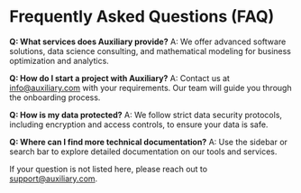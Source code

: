 # Frequently Asked Questions (FAQ)

**Q: What services does Auxiliary provide?**
A: We offer advanced software solutions, data science consulting, and mathematical modeling for business optimization and analytics.

**Q: How do I start a project with Auxiliary?**
A: Contact us at info@auxiliary.com with your requirements. Our team will guide you through the onboarding process.

**Q: How is my data protected?**
A: We follow strict data security protocols, including encryption and access controls, to ensure your data is safe.

**Q: Where can I find more technical documentation?**
A: Use the sidebar or search bar to explore detailed documentation on our tools and services.

If your question is not listed here, please reach out to support@auxiliary.com.
